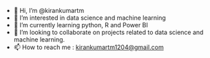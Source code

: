 - 👋 Hi, I’m @kirankumartm
- 👀 I’m interested in data science and machine learning
- 🌱 I’m currently learning python, R and Power BI
- 💞️ I’m looking to collaborate on projects related to data science and machine learning.
- 📫 How to reach me : kirankumartm1204@gmail.com

<!---
kirankumartm/kirankumartm is a ✨ special ✨ repository because its `README.md` (this file) appears on your GitHub profile.
You can click the Preview link to take a look at your changes.
--->
